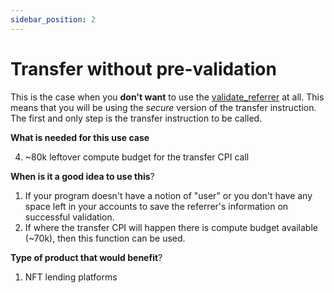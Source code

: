 ```yaml
---
sidebar_position: 2
---
```



# Transfer without pre-validation

This is the case when you **don't want** to use the [validate_referrer](../functions/validate) at all. This means that you will be using the *secure* version of the transfer instruction. The first and only step is the transfer instruction to be called.

**What is needed for this use case**

4. ~80k leftover compute budget for the transfer CPI call

**When is it a good idea to use this**?

1. If your program doesn't have a notion of "user" or you don't have any space left in your accounts to save the referrer's information on successful validation.
2. If where the transfer CPI will happen there is compute budget available (~70k), then this function can be used.

**Type of product that would benefit**?

1. NFT lending platforms